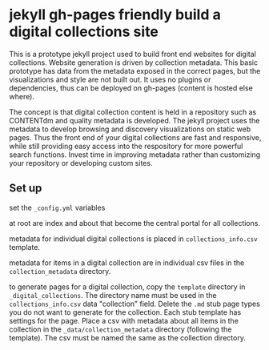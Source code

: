 # jekyll gh-pages friendly build a digital collections site

This is a prototype jekyll project used to build front end websites for digital collections.
Website generation is driven by collection metadata.
This basic prototype has data from the metadata exposed in the correct pages, but the visualizations and style are not built out.
It uses no plugins or dependencies, thus can be deployed on gh-pages (content is hosted else where).

The concept is that digital collection content is held in a repository such as CONTENTdm and quality metadata is developed.
The jekyll project uses the metadata to develop browsing and discovery visualizations on static web pages. 
Thus the front end of your digital collections are fast and responsive, while still providing easy access into the respository for more powerful search functions.
Invest time in improving metadata rather than customizing your repository or developing custom sites.

## Set up

set the `_config.yml` variables

at root are index and about that become the central portal for all collections.

metadata for individual digital collections is placed in `collections_info.csv` template.

metadata for items in a digital collection are in individual csv files in the `collection_metadata` directory.

to generate pages for a digital collection, copy the `template` directory in `_digital_collections`.
The directory name must be used in the `collections_info.csv` data "collection" field.
Delete the `.md` stub page types you do not want to generate for the collection.
Each stub template has settings for the page.
Place a csv with metadata about all items in the collection in the `_data/collection_metadata` directory (following the template).
The csv must be named the same as the collection directory.
